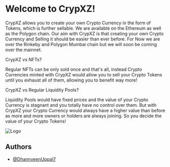 
# Welcome to CrypXZ!

CrypXZ allows you to create your own Crypto Currency in the form of Tokens, which is further sellable. We are available on the Ethereum as well as the Polygon chain. Our aim with CrypXZ is that creating your own Crypto Currency and Selling it should be easier than ever before. For Now we are over the Rinkeby and Polygon Mumbai chain but we will soon be coming over the mainnet.


CrypXZ vs NFTs?

Regular NFTs can be only sold once and that's all, instead Crypto Currencies minted with CrypXZ would allow you to sell your Crypto Tokens until you exhaust all of them, allowing you to benefit way more!

CrypXZ vs Regular Liquidity Pools?

Liquidity Pools would have fixed prices and the value of your Crypto Currency is stagnant and you totally have no control over them. But with CrypXZ your Crypto Currency would always have a higher value than before as more and more owners or holders are always joining. So you decide the value of your Crypto Tokens!

![Logo](https://www.crypxz.com/static/media/logo.eb7d2d8afa6e747c6f7b.png)


## Authors

- [@DhannveenUppal7](https://www.github.com/DhannveenUppal7)
